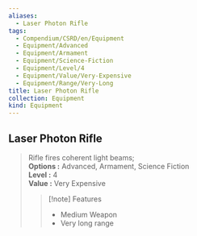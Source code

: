 ```yaml
---
aliases:
  - Laser Photon Rifle
tags:
  - Compendium/CSRD/en/Equipment
  - Equipment/Advanced
  - Equipment/Armament
  - Equipment/Science-Fiction
  - Equipment/Level/4
  - Equipment/Value/Very-Expensive
  - Equipment/Range/Very-Long
title: Laser Photon Rifle
collection: Equipment
kind: Equipment
---
```

## Laser Photon Rifle  
  
>Rifle fires coherent light beams;  
> **Options :** Advanced, Armament, Science Fiction  
> **Level :** 4  
> **Value :** Very Expensive  
>>[!note] Features  
>> - Medium Weapon  
>> - Very long range